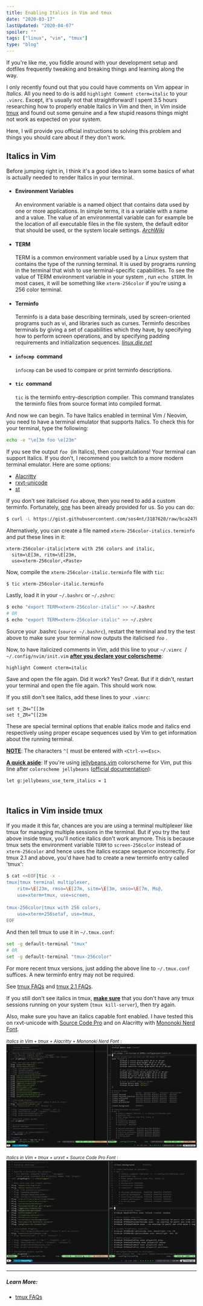 ```yaml
---
title: Enabling Italics in Vim and tmux
date: "2020-03-17"
lastUpdated: "2020-04-07"
spoiler: ""
tags: ["linux", "vim", "tmux"]
type: "blog"
---
```


If you're like me, you fiddle around with your development setup and dotfiles frequently tweaking and breaking things and learning along the way.

I only recently found out that you could have comments on Vim appear in _Italics_. All you need to do is add `highlight Comment cterm=italic` to your `.vimrc`. Except, it's usually not that straightforward! I spent 3.5 hours researching how to properly enable Italics in Vim and then, in Vim inside [tmux](https://github.com/tmux/tmux) and found out some genuine and a few stupid reasons things might not work as expected on your system.

Here, I will provide you official instructions to solving this problem and things you should care about if they don't work.

## Italics in Vim

Before jumping right in, I think it's a good idea to learn some basics of what is actually needed to render Italics in your terminal.

- #### Environment Variables

  An environment variable is a named object that contains data used by one or more applications. In simple terms, it is a variable with a name and a value. The value of an environmental variable can for example be the location of all executable files in the file system, the default editor that should be used, or the system locale settings. [_ArchWiki_](https://wiki.archlinux.org/index.php/Environment_variables)

- #### TERM

  TERM is a common environment variable used by a Linux system that contains the type of the running terminal. It is used by programs running in the terminal that wish to use terminal-specific capabilities. To see the value of TERM environment variable in your system , run `echo $TERM`. In most cases, it will be something like `xterm-256color` if you're using a 256 color terminal.

- #### Terminfo

  Terminfo is a data base describing terminals, used by screen-oriented programs such as vi, and libraries such as curses. Terminfo describes terminals by giving a set of capabilities which they have, by specifying how to perform screen operations, and by specifying padding requirements and initialization sequences. [_linux.die.net_](https://linux.die.net/man/5/terminfo)

- #### `infocmp` &nbsp;command

  `infocmp` can be used to compare or print terminfo descriptions.

- #### `tic` &nbsp;command

  `tic` is the terminfo entry-description compiler. This command translates the terminfo files from source format into compiled format.

And now we can begin. To have Italics enabled in terminal Vim / Neovim, you need to have a terminal emulator that supports Italics. To check this for your terminal, type the following:

```bash
echo -e "\e[3m foo \e[23m"
```

If you see the output _`foo`_ &nbsp;(in Italics), then congratulations! Your terminal can support Italics. If you don't, I recommend you switch to a more modern terminal emulator. Here are some options:

- [Alacritty](https://github.com/jwilm/alacritty)
- [rxvt-unicode](http://software.schmorp.de/pkg/rxvt-unicode.html)
- [st](https://git.suckless.org/)

If you don't see italicised _`foo`_ above, then you need to add a custom terminfo. Fortunately, [one](https://gist.github.com/sos4nt/3187620) has been already provided for us. So you can do:

```bash
$ curl -L https://gist.githubusercontent.com/sos4nt/3187620/raw/bca247b4f86da6be4f60a69b9b380a11de804d1e/xterm-256color-italic.terminfo -o xterm-256color-italic.terminfo
```

Alternatively, you can create a file named `xterm-256color-italics.terminfo` and put these lines in it:

```
xterm-256color-italic|xterm with 256 colors and italic,
  sitm=\E[3m, ritm=\E[23m,
  use=xterm-256color,<Paste>
```

Now, compile the `xterm-256color-italic.terminfo` file with `tic`:

```bash
$ tic xterm-256color-italic.terminfo
```

Lastly, load it in your `~/.bashrc` or `~/.zshrc`:

```bash
$ echo "export TERM=xterm-256color-italic" >> ~/.bashrc
# OR
$ echo "export TERM=xterm-256color-italic" >> ~/.zshrc
```

Source your .bashrc (`source ~/.bashrc`), restart the terminal and try the test above to make sure your terminal now outputs the italicised _`foo`_ .

Now, to have italicized comments in Vim, add this line to your `~/.vimrc` &nbsp;/ `~/.config/nvim/init.vim` <u>**after you declare your colorscheme**</u>:

```
highlight Comment cterm=italic
```

Save and open the file again. Did it work? Yes? Great. But if it didn't, restart your terminal and open the file again. This should work now.

If you still don't see Italics, add these lines to your `.vimrc`:

```
set t_ZH=^[[3m
set t_ZR=^[[23m
```

These are special terminal options that enable italics mode and italics end respectively using proper escape sequences used by Vim to get information about the running terminal.

<u>**NOTE**</u>: The characters `^[` must be entered with `<Ctrl-v><Esc>`.

<u>**A quick aside**</u>: If you're using [jellybeans.vim](https://github.com/nanotech/jellybeans.vim) colorscheme for Vim, put this line after `colorscheme jellybeans` ([official documentation](https://github.com/nanotech/jellybeans.vim#italics)):

```
let g:jellybeans_use_term_italics = 1
```

<br />

## Italics in Vim inside tmux

If you made it this far, chances are you are using a terminal multiplexer like tmux for managing multiple sessions in the terminal. But if you try the test above inside tmux, you'll notice italics don't work anymore. This is because tmux sets the environment variable `TERM` to `screen-256color` instead of `xterm-256color` and hence uses the italics escape sequence incorrectly. For tmux 2.1 and above, you'd have had to create a new terminfo entry called 'tmux':

```bash
$ cat <<EOF|tic -x -
tmux|tmux terminal multiplexer,
    ritm=\E[23m, rmso=\E[27m, sitm=\E[3m, smso=\E[7m, Ms@,
    use=xterm+tmux, use=screen,

tmux-256color|tmux with 256 colors,
    use=xterm+256setaf, use=tmux,
EOF
```

And then tell tmux to use it in `~/.tmux.conf`:

```bash
set -g default-terminal "tmux"
# OR
set -g default-terminal "tmux-256color"
```

For more recent tmux versions, just adding the above line to `~/.tmux.conf` suffices. A new terminfo entry may not be required.

See [tmux FAQs](https://github.com/tmux/tmux/wiki/FAQ#i-dont-see-italics-or-italics-and-reverse-are-the-wrong-way-round) and [tmux 2.1 FAQs](https://github.com/tmux/tmux/blob/2.1/FAQ#L355-L383).

If you still don't see italics in tmux, <u>**make sure**</u> that you don't have any tmux sessions running on your system (`tmux kill-server`), then try again.

Also, make sure you have an italics capable font enabled. I have tested this on rxvt-unicode with [Source Code Pro](https://github.com/adobe-fonts/source-code-pro) and on Alacritty with [Mononoki Nerd Font](https://github.com/ryanoasis/nerd-fonts).

<small>_Italics in Vim + tmux + Alacritty + Mononoki Nerd Font_ :</small>
![Italics in Vim+tmux+urxvt](vim-tmux-italics-alacritty-mononoki-nerd.png)

<small>_Italics in Vim + tmux + urxvt + Source Code Pro Font_ :</small>
![Italics in Vim+tmux+Alacritty](vim-tmux-italics-urxvt-source-code-pro.png)

---

##### Learn More:

- [tmux FAQs](https://github.com/tmux/tmux/wiki/FAQ)
